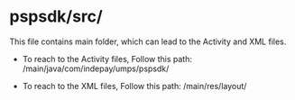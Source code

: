 # pspsdk/src/
This file contains main folder, which can lead to the Activity and XML files.

  - To reach to the Activity files, Follow this path: /main/java/com/indepay/umps/pspsdk/

  - To reach to the XML files, Follow this path: /main/res/layout/



